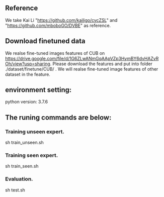 ## Reference 
We take Kai Li "https://github.com/kailigo/cvcZSL" and "https://github.com/mboboGO/DVBE" as reference. 

## Download finetuned data
We realse fine-tuned images features of CUB on https://drive.google.com/file/d/1G6ZLwANmGqAApVZp3HymBY6dvHAZvROh/view?usp=sharing.
Please download the features and put into folder ./dataset/finetune/CUB/ .
We will realse fine-tuned image features of other dataset in the feature.

## environment setting:
python version: 3.7.6

## The runing commands are below:
### Training unseen expert.
sh train_unseen.sh
### Training seen expert.
sh train_seen.sh
### Evaluation.
sh test.sh
